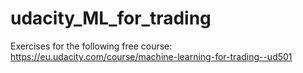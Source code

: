 # udacity_ML_for_trading
Exercises for the following free course: https://eu.udacity.com/course/machine-learning-for-trading--ud501
